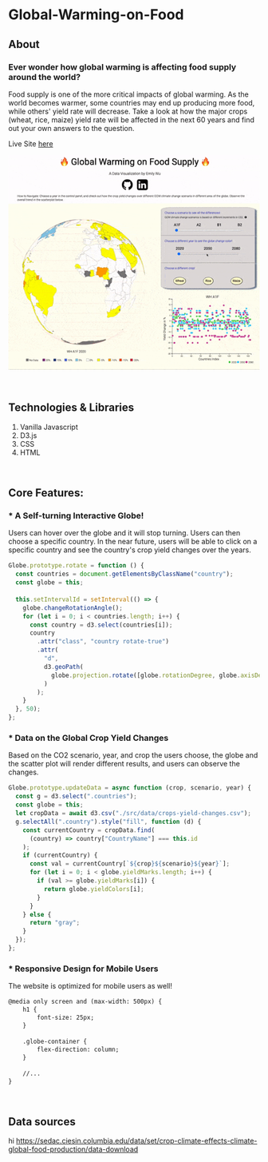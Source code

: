 # Global-Warming-on-Food

## About

### Ever wonder how global warming is affecting food supply around the world?

Food supply is one of the more critical impacts of global warming. As the world becomes warmer, some countries may end up producing more food, while others' yield rate will decrease. Take a look at how the major crops (wheat, rice, maize) yield rate will be affected in the next 60 years and find out your own answers to the question.

Live Site [here](https://em0227.github.io/Global-Warming-on-Food/)

![alt text](https://github.com/em0227/Global-Warming-on-Food/blob/main/src/images/global-warming-food-demo.gif?raw=true)

<br>

## Technologies & Libraries

1. Vanilla Javascript
2. D3.js
3. CSS
4. HTML

<br>

## Core Features:

### \* A Self-turning Interactive Globe!

Users can hover over the globe and it will stop turning. Users can then choose a specific country. In the near future, users will be able to click on a specific country and see the country's crop yield changes over the years.

```javascript
Globe.prototype.rotate = function () {
  const countries = document.getElementsByClassName("country");
  const globe = this;

  this.setIntervalId = setInterval(() => {
    globe.changeRotationAngle();
    for (let i = 0; i < countries.length; i++) {
      const country = d3.select(countries[i]);
      country
        .attr("class", "country rotate-true")
        .attr(
          "d",
          d3.geoPath(
            globe.projection.rotate([globe.rotationDegree, globe.axisDegree])
          )
        );
    }
  }, 50);
};
```

### \* Data on the Global Crop Yield Changes

Based on the CO2 scenario, year, and crop the users choose, the globe and the scatter plot will render different results, and users can observe the changes.

```javascript
Globe.prototype.updateData = async function (crop, scenario, year) {
  const g = d3.select(".countries");
  const globe = this;
  let cropData = await d3.csv("./src/data/crops-yield-changes.csv");
  g.selectAll(".country").style("fill", function (d) {
    const currentCountry = cropData.find(
      (country) => country["CountryName"] === this.id
    );
    if (currentCountry) {
      const val = currentCountry[`${crop}${scenario}${year}`];
      for (let i = 0; i < globe.yieldMarks.length; i++) {
        if (val >= globe.yieldMarks[i]) {
          return globe.yieldColors[i];
        }
      }
    } else {
      return "gray";
    }
  });
};
```

### \* Responsive Design for Mobile Users

The website is optimized for mobile users as well!

```
@media only screen and (max-width: 500px) {
    h1 {
        font-size: 25px;
    }

    .globe-container {
        flex-direction: column;
    }

    //...
}
```

<br>

## Data sources

hi
https://sedac.ciesin.columbia.edu/data/set/crop-climate-effects-climate-global-food-production/data-download
